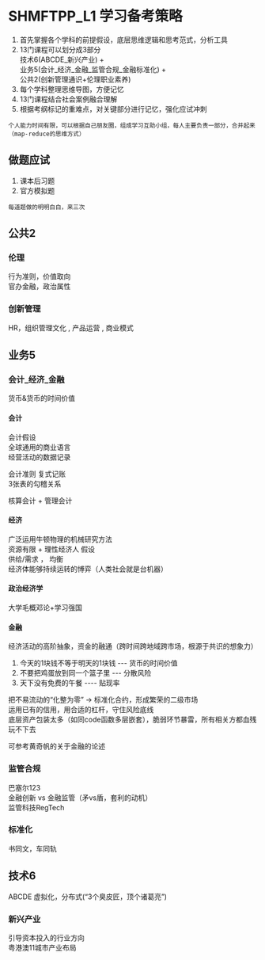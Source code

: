 # SHMFTPP_L1 学习备考策略
1. 首先掌握各个学科的前提假设，底层思维逻辑和思考范式，分析工具
2. 13门课程可以划分成3部分    
   技术6(ABCDE_新兴产业) +    
   业务5(会计_经济_金融_监管合规_金融标准化) +   
   公共2(创新管理通识+伦理职业素养)       
3. 每个学科整理思维导图，方便记忆
4. 13门课程结合社会案例融合理解
3. 根据考纲标记的重难点，对关键部分进行记忆，强化应试冲刺

```
个人能力时间有限，可以根据自己朋友圈，组成学习互助小组，每人主要负责一部分，合并起来（map-reduce的思维方式）
```


## 做题应试
1. 课本后习题   
2. 官方模拟题
```
每道题做的明明白白，来三次
```

## 公共2
### 伦理
行为准则，价值取向      
官办金融，政治属性

### 创新管理
HR，组织管理文化 , 产品运营 , 商业模式    


## 业务5

### 会计_经济_金融
货币&货币的时间价值
#### 会计
会计假设   
全球通用的商业语言    
经营活动的数据记录  


会计准则
复式记账   
3张表的勾稽关系   

核算会计 + 管理会计

#### 经济
广泛运用牛顿物理的机械研究方法     
资源有限 + 理性经济人 假设    
供给/需求 ， 均衡    
经济体能够持续运转的博弈（人类社会就是台机器）

#### 政治经济学
大学毛概邓论+学习强国     



#### 金融
经济活动的高阶抽象，资金的融通（跨时间跨地域跨市场，根源于共识的想象力）
1. 今天的1块钱不等于明天的1块钱 --- 货币的时间价值    
2. 不要把鸡蛋放到同一个篮子里  --- 分散风险   
3. 天下没有免费的午餐 ---- 贴现率

把不易流动的“化整为零” -> 标准化合约，形成繁荣的二级市场    
运用已有的信用，用合适的杠杆，守住风险底线    
底层资产包装太多（如同code函数多层嵌套），脆弱环节暴雷，所有相关方都血残玩不下去    

可参考黄奇帆的关于金融的论述

### 监管合规
巴塞尔123    
金融创新 vs 金融监管（矛vs盾，套利的动机）  
监管科技RegTech
 

### 标准化
书同文，车同轨    




## 技术6
ABCDE
虚拟化，分布式(“3个臭皮匠，顶个诸葛亮”)

### 新兴产业
引导资本投入的行业方向    
粤港澳11城市产业布局


